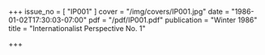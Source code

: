 +++
issue_no = [ "IP001" ]
cover = "/img/covers/IP001.jpg"
date = "1986-01-02T17:30:03-07:00"
pdf = "/pdf/IP001.pdf"
publication = "Winter 1986"
title = "Internationalist Perspective No. 1"

+++

